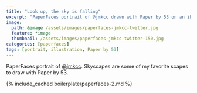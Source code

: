 ```yaml
---
title: "Look up, the sky is falling"
excerpt: "PaperFaces portrait of @jmkcc drawn with Paper by 53 on an iPad."
image: 
  path: &image /assets/images/paperfaces-jmkcc-twitter.jpg 
  feature: *image
  thumbnail: /assets/images/paperfaces-jmkcc-twitter-150.jpg
categories: [paperfaces]
tags: [portrait, illustration, Paper by 53]
---
```


PaperFaces portrait of [@jmkcc](https://twitter.com/jmkcc). Skyscapes are some of my favorite scapes to draw with Paper by 53.

{% include_cached boilerplate/paperfaces-2.md %}
